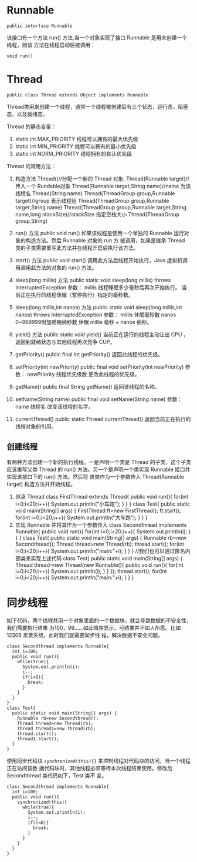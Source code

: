 # Runnable
    public interface Runnable

该接口有一个方法 run() 方法,当一个对象实现了接口 Runnable 是用来创建一个线程，则该
方法在线程启动后被调用：

    void run()

# Thread
    public class Thread extends Object implements Runnable

Thread类用来创建一个线程，通常一个线程被创建后有三个状态，运行态，阻塞态，以及就绪态。

Thread 的静态变量：
1. static int MAX_PRIORITY
  线程可以拥有的最大优先级
2. static int MIN_PRIORITY
  线程可以拥有的最小优先级
3. static int NORM_PRIORITY
  线程拥有的默认优先级

Thread 的常用方法：
1. 构造方法
        Thread()//分配一个新的 Thread 对象,
        Thread(Runnable target)//传入一个 Rundable对象
        Thread(Runnable target,String name)//name 为该线程名
        Thread(String name)
        Thread(ThreadGroup group,Runnable target)//group 表示线程组
        Thread(ThreadGroup group,Runnable target,String name)
        Thread(ThreadGroup group,Runnable target,String name,long stackSize)//stackSize 指定空栈大小
        Thread(ThreadGroup group,String)

2. run() 方法
        public void run()
  如果该线程是使用一个单独的 Runnable 运行对象的构造方法。然后 Runnable 对象的 run 方
  被调用，如果是继承 Thread 类的子类需要重写此方法并在线程开启后执行该方法。

3. start() 方法
        public void start()
  调用此方法后线程开始执行，Java 虚拟机调用调用此方法的对象的 run() 方法。

4. sleep(long millis) 方法
        public static void sleep(long millis) throws InterruptedException
        参数：
        millis 线程睡眠多少毫秒后再次开始执行。
  当前正在执行的线程休眠（暂停执行）指定的毫秒数。

5. sleep(long millis,int nanos) 方法
        public static void sleep(long millis,int nanos) throws InterruptedException
        参数：
        millis 休眠毫秒数
        nanos 0~999999附加睡眠纳秒数
  休眠 millis 毫秒 + nanos 纳秒。

6. yield() 方法
        public static void yield()
  当前正在运行的线程主动让出 CPU ，返回到就绪状态与其他线程再次竞争 CUP。

7. getPriority()
        public final int getPriority()
  返回此线程的优先级。

8. setPriority(int newPriority)
        public final void setPriority(int newPriority)
        参数：
        newPriority 线程优先级数
  更改此线程的优先级。

9. getName()
        public final String getName()
  返回该线程的名称。

10. setName(String name)
        public final void setName(String name)
        参数：
        name 线程名
  改变该线程的名字。

11. currentThread()
        public static Thread currentThread()
  返回当前正在执行的线程对象的引用。

## 创建线程
有两种方法创建一个新的执行线程。一是声明一个类是 Thread 的子类，这个子类应该重写父类 Thread
的 run() 方法。另一个是声明一个类实现 Runnable 接口并实现该接口下的 run() 方法。然后将
该类作为一个参数传入 Thread(Runnable target) 构造方法并开始线程。
1. 继承 Thread
        class FirstThread extends Thread{
          public void run(){
            for(int i=0;i<20;i++){
              System.out.println("小车跑");
            }
          }
        }
        class Test{
          public static void main(String[] args) {
            FirstThread ft=new FirstThread();
            ft.start();
            for(int i=0;i<20;i++){
              System.out.println("大车跑");
            }
          }
        }
2. 实现 Runnable 并将其作为一个参数传入
        class Secondthread implements Runnable{
          public void run(){
            for(int i=0;i<20;i++){
              System.out.println(i);
            }
          }
        }
        class Test{
          public static void main(String[] args) {
            Runnable rb=new Secondthread();
            Thread thread=new Thread(rb);
            thread.start();
            for(int i=0;i<20;i++){
              System.out.println("main:"+i);
            }
          }
        }
        //我们也可以通过匿名内部类来实现上述代码
        class Test{
          public static void main(String[] args) {
            Thread thread=new Thread(new Runnable(){
              public void run(){
                for(int i=0;i<20;i++){
                  System.out.println(i);
                }
              }
            });
            thread.start();
            for(int i=0;i<20;i++){
              System.out.println("main:"+i);
            }
          }
        }

# 同步线程

如下代码，两个线程共用一个对象里面的一个数据块，就会导致数据的不安全性，我们需要执行结果
为100，99……如此降序显示，可结果并不如人所愿。比如 12306 卖票系统，此时我们就需要同步线
程，解决数据不安全问题。

    class Secondthread implements Runnable{
      int i=100;
      public void run(){
        while(true){
          System.out.println(i);
          i--;
          if(i<0){
            break;
          }
        }
      }
    }
    class Test{
      public static void main(String[] args) {
        Runnable rb=new Secondthread();
        Thread thread=new Thread(rb);
        Thread thread1=new Thread(rb);
        thread.start();
        thread1.start();
      }
    }

使用同步代码块 `synchronized(this){}` 来控制线程对代码块的访问，当一个线程正在访问该数
据代码块时，其他线程必须等待本次线程结束使用。修改后 Secondthread 类代码如下，Test 类不
变。

    class Secondthread implements Runnable{
      int i=100;
      public void run(){
        synchronized(this){
          while(true){
            System.out.println(i);
            i--;
            if(i<0){
              break;
            }
          }
        }
      }
    }
